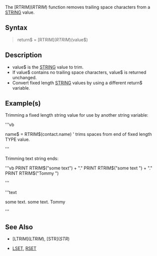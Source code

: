 The [RTRIM$](RTRIM$) function removes trailing space characters from a [STRING](STRING) value.


## Syntax

> return$ = [RTRIM$](RTRIM$)(value$)


## Description

* value$ is the [STRING](STRING) value to trim.
* If value$ contains no trailing space characters, value$ is returned unchanged.
* Convert fixed length [STRING](STRING) values by using a different return$ variable.



## Example(s)

Trimming a fixed length string value for use by another string variable:

'''vb

name$ = RTRIM$(contact.name) ' trims spaces from end of fixed length TYPE value.

''' 

Trimming text string ends:

'''vb
PRINT RTRIM$("some text") + "."
PRINT RTRIM$("some text   ") + "."
PRINT RTRIM$("Tommy    ")

'''

'''text

some text.
some text.
Tommy

'''



## See Also

* [LTRIM$](LTRIM$), [STR$](STR$)

* [LSET](LSET), [RSET](RSET)




